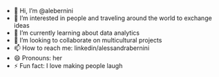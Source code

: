 - 👋 Hi, I’m @alebernini
- 👀 I’m interested in people and traveling around the world to exchange ideas
- 🌱 I’m currently learning about data analytics 
- 💞️ I’m looking to collaborate on multicultural projects
- 📫 How to reach me: linkedin/alessandrabernini
- 😄 Pronouns: her
- ⚡ Fun fact: I love making people laugh

<!---
alebernini/alebernini is a ✨ special ✨ repository because its `README.md` (this file) appears on your GitHub profile.
You can click the Preview link to take a look at your changes.
--->
